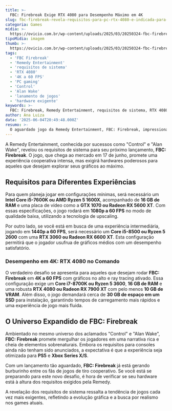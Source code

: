 ```yaml
---
title: >-
  FBC: Firebreak Exige RTX 4080 para Desempenho Máximo em 4K
slug: fbc-firebreak-revela-requisitos-para-pc-rtx-4080-e-indicada-para-rodar-em-4k-a-60-fps
categoria: Games
midia: >-
  https://ovicio.com.br/wp-content/uploads/2025/03/20250324-fbc-firebreak.webp
tipoMidia: imagem
thumb: >-
  https://ovicio.com.br/wp-content/uploads/2025/03/20250324-fbc-firebreak.webp
tags:
  - 'FBC Firebreak'
  - 'Remedy Entertainment'
  - 'requisitos de sistema'
  - 'RTX 4080'
  - '4K a 60 FPS'
  - 'PC gaming'
  - 'Control'
  - 'Alan Wake'
  - 'lanamento de jogos'
  - 'hardware exigente'
keywords: >-
  FBC: Firebreak, Remedy Entertainment, requisitos de sistema, RTX 4080, 4K a 60 FPS, PC gaming, Control, Alan Wake, lançamento de jogos, hardware exigente
author: Ana Luiza
data: '2025-06-04T20:49:48.000Z'
resumo: >-
  O aguardado jogo da Remedy Entertainment, FBC: Firebreak, impressiona com seus elevados requisitos de sistema para rodar em 4K a 60 FPS. Conheça os detalhes sobre o que é necessário para uma experiência completa no PC.
---
```


A Remedy Entertainment, conhecida por sucessos como "Control" e "Alan Wake", revelou os requisitos de sistema para seu próximo lançamento, **FBC: Firebreak**. O jogo, que chega ao mercado em 17 de junho, promete uma experiência cooperativa intensa, mas exigirá hardwares poderosos para aqueles que desejam explorar seus gráficos ao máximo.

## Requisitos para Diferentes Experiências

Para quem planeja jogar em configurações mínimas, será necessário um **Intel Core i5-7600K ou AMD Ryzen 5 1600X**, acompanhado de **16 GB de RAM** e uma placa de vídeo como a **GTX 1070 ou Radeon RX 5600 XT**. Com essas especificações, o jogo rodará em **1080p a 60 FPS** no modo de qualidade baixa, utilizando a tecnologia de upscaling.

Por outro lado, se você está em busca de uma experiência intermediária, jogando em **1440p a 60 FPS**, será necessário um **Core i5-8500 ou Ryzen 5 2600** com uma **RTX 3060 ou Radeon RX 6600 XT**. Esta configuração permitirá que o jogador usufrua de gráficos médios com um desempenho satisfatório.

### Desempenho em 4K: RTX 4080 no Comando

O verdadeiro desafio se apresenta para aqueles que desejam rodar **FBC: Firebreak** em **4K a 60 FPS** com gráficos no alto e ray tracing ativado. Essa configuração exige um **Core i7-8700K ou Ryzen 5 3600**, **16 GB de RAM** e uma robusta **RTX 4080 ou Radeon RX 7900 XT** com pelo menos **10 GB de VRAM**. Além disso, o jogo demandará cerca de **30 GB de espaço em um SSD** para instalação, garantindo tempos de carregamento mais rápidos e uma experiência de jogo mais fluida.

## O Universo Expandido de FBC: Firebreak

Ambientado no mesmo universo dos aclamados "Control" e "Alan Wake", **FBC: Firebreak** promete mergulhar os jogadores em uma narrativa rica e cheia de elementos sobrenaturais. Embora os requisitos para consoles ainda não tenham sido anunciados, a expectativa é que a experiência seja otimizada para **PS5** e **Xbox Series X/S**.

Com um lançamento tão aguardado, **FBC: Firebreak** já está gerando burburinho entre os fãs de jogos de tiro cooperativo. Se você está se preparando para este novo desafio, é hora de verificar se seu hardware está à altura dos requisitos exigidos pela Remedy.

A revelação dos requisitos de sistema ressalta a tendência de jogos cada vez mais exigentes, refletindo a evolução gráfica e a busca por realismo nos games atuais.